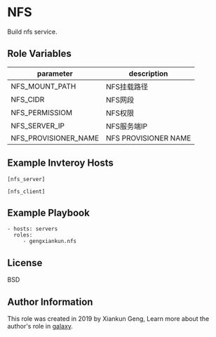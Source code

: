 NFS
=========

Build nfs service.

Role Variables
--------------

parameter | description
------------ | -------------
NFS_MOUNT_PATH | NFS挂载路径
NFS_CIDR | NFS网段
NFS_PERMISSIOM | NFS权限
NFS_SERVER_IP | NFS服务端IP
NFS_PROVISIONER_NAME | NFS PROVISIONER NAME

Example Invteroy Hosts
-------------

```
[nfs_server]

[nfs_client]

```

Example Playbook
----------------

    - hosts: servers
      roles:
         - gengxiankun.nfs

License
-------

BSD

Author Information
------------------

This role was created in 2019 by Xiankun Geng, Learn more about the author's role in [galaxy](https://galaxy.ansible.com/gengxiankun).
